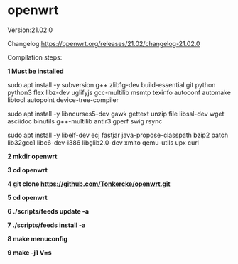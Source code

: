 openwrt
=
Version:21.02.0

Changelog:https://openwrt.org/releases/21.02/changelog-21.02.0

Compilation steps:

**1 Must be installed**

sudo apt install -y subversion g++ zlib1g-dev build-essential git python python3 flex libz-dev  uglifyjs gcc-multilib msmtp texinfo autoconf automake libtool autopoint device-tree-compiler

sudo apt install -y libncurses5-dev gawk gettext unzip file libssl-dev wget asciidoc binutils g++-multilib antlr3 gperf swig rsync

sudo apt install -y libelf-dev ecj fastjar java-propose-classpath bzip2 patch lib32gcc1 libc6-dev-i386 libglib2.0-dev xmlto qemu-utils upx curl


**2 mkdir openwrt**

**3 cd openwrt**

**4 git clone https://github.com/Tonkercke/openwrt.git**

**5 cd openwrt**

**6 ./scripts/feeds update -a**

**7 ./scripts/feeds install -a**

**8 make menuconfig**

**9 make -j1 V=s**
